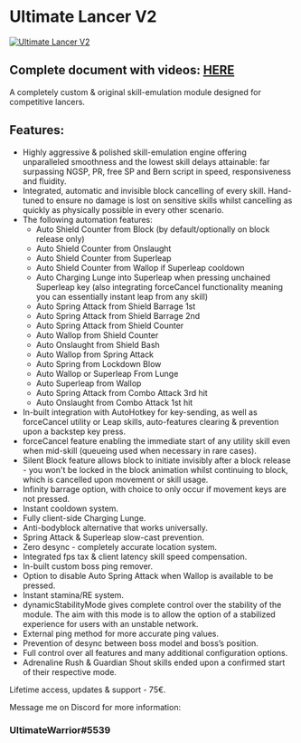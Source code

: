 # Ultimate Lancer V2



[![Ultimate Lancer V2](https://i.imgur.com/0AMLQr7.png)](https://www.youtube.com/watch?v=fNejsprnpaY)


## Complete document with videos: [HERE](https://docs.google.com/document/d/1c9Yp90FuiUpe3_kU324tXhwLZah7lfUshChifz17XMA/)


A completely custom & original skill-emulation module designed for competitive lancers.

## Features:
* Highly aggressive & polished skill-emulation engine offering unparalleled smoothness and the lowest skill delays attainable: far surpassing NGSP, PR, free SP and Bern script in speed, responsiveness and fluidity.
* Integrated, automatic and invisible block cancelling of every skill. Hand-tuned to ensure no damage is lost on sensitive skills whilst cancelling as quickly as physically possible in every other scenario.
* The following automation features:
  * Auto Shield Counter from Block (by default/optionally on block release only)
  * Auto Shield Counter from Onslaught
  * Auto Shield Counter from Superleap
  * Auto Shield Counter from Wallop if Superleap cooldown
  * Auto Charging Lunge into Superleap when pressing unchained Superleap key (also integrating forceCancel functionality meaning you can essentially instant leap from any skill)
  * Auto Spring Attack from Shield Barrage 1st
  * Auto Spring Attack from Shield Barrage 2nd
  * Auto Spring Attack from Shield Counter
  * Auto Wallop from Shield Counter
  * Auto Onslaught from Shield Bash
  * Auto Wallop from Spring Attack
  * Auto Spring from Lockdown Blow
  * Auto Wallop or Superleap From Lunge
  * Auto Superleap from Wallop
  * Auto Spring Attack from Combo Attack 3rd hit
  * Auto Onslaught from Combo Attack 1st hit
* In-built integration with AutoHotkey for key-sending, as well as forceCancel utility or Leap skills, auto-features clearing & prevention upon a backstep key press.
* forceCancel feature enabling the immediate start of any utility skill even when mid-skill (queueing used when necessary in rare cases).
* Silent Block feature allows block to initiate invisibly after a block release - you won't be locked in the block animation whilst continuing to block, which is cancelled upon movement or skill usage.
* Infinity barrage option, with choice to only occur if movement keys are not pressed.
* Instant cooldown system.
* Fully client-side Charging Lunge.
* Anti-bodyblock alternative that works universally.
* Spring Attack & Superleap slow-cast prevention.
* Zero desync - completely accurate location system.
* Integrated fps tax & client latency skill speed compensation.
* In-built custom boss ping remover.
* Option to disable Auto Spring Attack when Wallop is available to be pressed.
* Instant stamina/RE system.
* dynamicStabilityMode gives complete control over the stability of the module. The aim with this mode is to allow the option of a stabilized experience for users with an unstable network.
* External ping method for more accurate ping values.
* Prevention of desync between boss model and boss’s position.
* Full control over all features and many additional configuration options.
* Adrenaline Rush & Guardian Shout skills ended upon a confirmed start of their respective mode.

Lifetime access, updates & support - 75€.

Message me on Discord for more information:

### UltimateWarrior#5539
